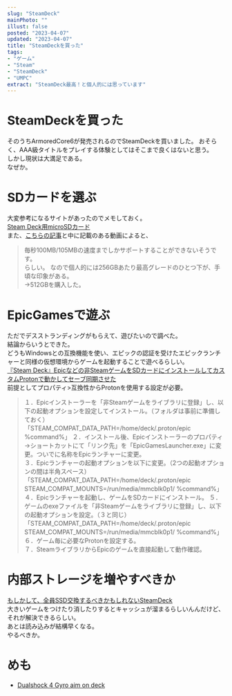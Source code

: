 ```yaml
---
slug: "SteamDeck"
mainPhoto: ""
illust: false
posted: "2023-04-07"
updated: "2023-04-07"
title: "SteamDeckを買った"
tags: 
- "ゲーム"
- "Steam"
- "SteamDeck"
- "UMPC"
extract: "SteamDeck最高！と個人的には思っています"
---
```

# SteamDeckを買った
そのうちArmoredCore6が発売されるのでSteamDeckを買いました。
おそらく、AAA級タイトルをプレイする体験としてはそこまで良くはないと思う。  
しかし現状は大満足である。  
なぜか。

# SDカードを選ぶ
大変参考になるサイトがあったのでメモしておく。  
[Steam Deck用microSDカード](https://sddb.games/microsd)  
また、[こちらの記事](https://retro-gamer.jp/?p=23426)と中に記載のある動画によると、  
> 毎秒100MB/105MBの速度までしかサポートすることができないそうです。  
らしい。
なので個人的には256GBあたり最高グレードのひとつ下が、手頃な印象がある。  
→512GBを購入した。

# EpicGamesで遊ぶ
ただでデスストランディングがもらえて、遊びたいので調べた。  
結論からいうとできた。  
どうもWindowsとの互換機能を使い、エピックの認証を受けたエピックランチャーと同様の仮想環境からゲームを起動することで遊べるらしい。  
[『Steam Deck』Epicなどの非SteamゲームをSDカードにインストールしてカスタムProtonで動かしてセーブ同期させた](http://hal51.click/game/steamdeck_epic)  
前提としてプロパティ>互換性からProtonを使用する設定が必要。
>１．Epicインストーラーを「非Steamゲームをライブラリに登録」し、以下の起動オプションを設定してインストール。（フォルダは事前に準備しておく）  
>「STEAM_COMPAT_DATA_PATH=/home/deck/.proton/epic %command%」
>２．インストール後、Epicインストーラーのプロパティ→ショートカットにて「リンク先」を「EpicGamesLauncher.exe」に変更。ついでに名称をEpicランチャーに変更。  
>３．Epicランチャーの起動オプションを以下に変更。（2つの起動オプションの間は半角スペース）「STEAM_COMPAT_DATA_PATH=/home/deck/.proton/epic STEAM_COMPAT_MOUNTS=/run/media/mmcblk0p1/ %command%」  
>４．Epicランチャーを起動し、ゲームをSDカードにインストール。
>５．ゲームのexeファイルを「非Steamゲームをライブラリに登録」し、以下の起動オプションを設定。（３と同じ）「STEAM_COMPAT_DATA_PATH=/home/deck/.proton/epic STEAM_COMPAT_MOUNTS=/run/media/mmcblk0p1/ %command%」  
>６．ゲーム毎に必要なProtonを設定する。  
>７．SteamライブラリからEpicのゲームを直接起動して動作確認。

# 内部ストレージを増やすべきか
[もしかして、全員SSD交換するべきかもしれないSteamDeck](https://yoshives.com/steamdeck-ssd-upgrade/)  
大きいゲームをつけたり消したりするとキャッシュが溜まるらしいんんだけど、それが解決できるらしい。  
あとは読み込みが結構早くなる。  
やるべきか。


# めも
- [Dualshock 4 Gyro aim on deck](https://www.reddit.com/r/SteamDeck/comments/118yhg4/dualshock_4_gyro_aim_on_deck/)
